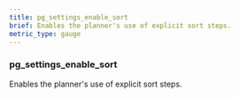 ```yaml
---
title: pg_settings_enable_sort
brief: Enables the planner's use of explicit sort steps.
metric_type: gauge
---
```

### pg_settings_enable_sort

Enables the planner's use of explicit sort steps.